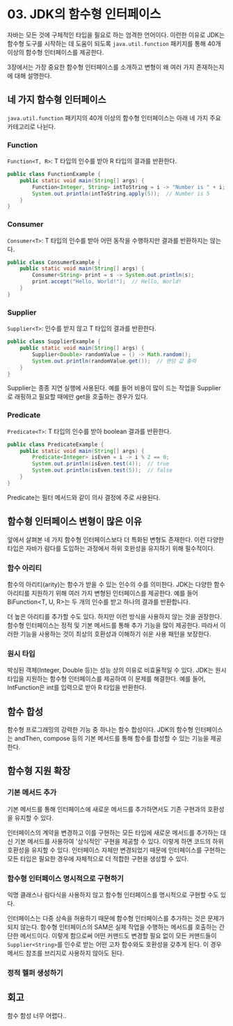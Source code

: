 # 03. JDK의 함수형 인터페이스
자바는 모든 것에 구체적인 타입을 필요로 하는 엄격한 언어이다. 
이런한 이유로 JDK는 함수형 도구를 시작하는 데 도움이 되도록 `java.util.function` 패키지를 통해 40개 이상의 함수형 인터페이스를 제공한다.

3장에서는 가장 중요한 함수형 인터페이스를 소개하고 변형이 왜 여러 가지 존재하는지에 대해 설명한다.

## 네 가지 함수형 인터페이스
`java.util.function` 패키지의 40개 이상의 함수형 인터페이스는 아래 네 가지 주요 카테고리로 나뉜다.

### Function
`Function<T, R>`: T 타입의 인수를 받아 R 타입의 결과를 반환한다.

```java
public class FunctionExample {
    public static void main(String[] args) {
        Function<Integer, String> intToString = i -> "Number is " + i;
        System.out.println(intToString.apply(5));  // Number is 5
    }
}
```

### Consumer
`Consumer<T>`: T 타입의 인수를 받아 어떤 동작을 수행하지만 결과를 반환하지는 않는다.
```java
public class ConsumerExample {
    public static void main(String[] args) {
        Consumer<String> print = s -> System.out.println(s);
        print.accept("Hello, World!");  // Hello, World!
    }
}
```

### Supplier
`Supplier<T>`: 인수를 받지 않고 T 타입의 결과를 반환한다.
```java
public class SupplierExample {
    public static void main(String[] args) {
        Supplier<Double> randomValue = () -> Math.random();
        System.out.println(randomValue.get());  // 랜덤 값 출력
    }
}
```
Supplier는 종종 지연 실행에 사용된다. 예를 들어 비용이 많이 드는 작업을 Supplier로 래핑하고 필요할 때에만 get을 호출하는 경우가 있다.


### Predicate
`Predicate<T>`: T 타입의 인수를 받아 boolean 결과를 반환한다.
```java
public class PredicateExample {
    public static void main(String[] args) {
        Predicate<Integer> isEven = i -> i % 2 == 0;
        System.out.println(isEven.test(4));  // true
        System.out.println(isEven.test(5));  // false
    }
}
```
Predicate는 필터 메서드와 같이 의사 결정에 주로 사용된다.

## 함수형 인터페이스 변형이 많은 이유
앞에서 살펴본 네 가지 함수형 인터페이스보다 더 특화된 변형도 존재한다.
이런 다양한 타입은 자바가 람다를 도입하는 과정에서 하위 호완성을 유지하기 위해 필수적이다.


### 함수 아리티
함수의 아리티(arity)는 함수가 받을 수 있는 인수의 수를 의미한다. 
JDK는 다양한 함수 아리티를 지원하기 위해 여러 가지 변형된 인터페이스를 제공한다. 예를 들어 BiFunction<T, U, R>는 두 개의 인수를 받고 하나의 결과를 반환합니다.

더 높은 아리티를 추가할 수도 있다. 하지만 이런 방식을 사용하지 않는 것을 권장한다. 
함수형 인터페이스는 정적 및 기본 메서드를 통해 추가 기능을 많이 제공한다. 따라서 이러한 기능을 사용하는 것이 최상의 호환성과 이해하기 쉬운 사용 패턴을 보장한다.

### 원시 타입
박싱된 객체(Integer, Double 등)는 성능 상의 이유로 비효율적일 수 있다. 
JDK는 원시 타입을 지원하는 함수형 인터페이스를 제공하여 이 문제를 해결한다. 
예를 들어, IntFunction<R>은 int를 입력으로 받아 R 타입을 반환한다.

## 함수 합성
함수형 프로그래밍의 강력한 기능 중 하나는 함수 합성이다. 
JDK의 함수형 인터페이스는 andThen, compose 등의 기본 메서드를 통해 함수를 합성할 수 있는 기능을 제공한다.

## 함수형 지원 확장
### 기본 메서드 추가
기본 메서드를 통해 인터페이스에 새로운 메서드를 추가하면서도 기존 구현과의 호환성을 유지할 수 있다.

인터페이스의 계약을 변경하고 이를 구현하는 모든 타입에 새로운 메서드를 추가하는 대신 기본 메서드를 사용하여 '상식적인' 구현을 제공할 수 있다.
이렇게 하면 코드의 하위 호환성을 유지할 수 있다. 인터페이스 자체만 변경되었기 때문에 인터페이스를 구현하는 모든 타입은 필요한 경우에 자체적으로 더 적합한 구현을 생성할 수 있다.

### 함수형 인터페이스 명시적으로 구현하기
익명 클래스나 람다식을 사용하지 않고 함수형 인터페이스를 명시적으로 구현할 수도 있다. 

인터페이스는 다중 상속을 허용하기 때문에 함수형 인터페이스를 추가하는 것은 문제가 되지 않는다. 함수형 인터페이스의 SAM은 실제 작업을 수행하는 메서드를 호출하는 간단한 메서드이다.
이렇게 함으로써 어떤 커맨드도 변경할 필요 없이 모든 커맨드들이 `Supplier<String>`를 인수로 받는 어떤 고차 함수와도 호환성을 갖추게 된다.
이 경우 메서드 참조를 브리지로 사용하지 않아도 된다.

### 정적 헬퍼 생성하기


## 회고
함수 함성 너무 어렵다..
